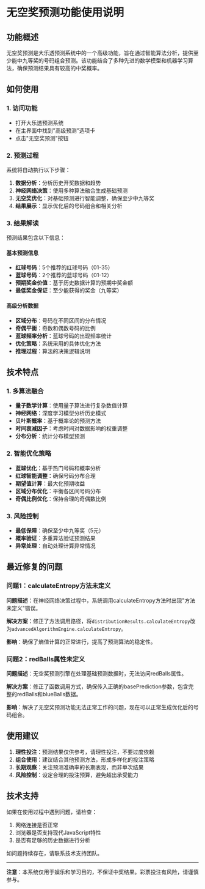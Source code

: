 # 无空奖预测功能使用说明

## 功能概述

无空奖预测是大乐透预测系统中的一个高级功能，旨在通过智能算法分析，提供至少能中九等奖的号码组合预测。该功能结合了多种先进的数学模型和机器学习算法，确保预测结果具有较高的中奖概率。

## 如何使用

### 1. 访问功能
- 打开大乐透预测系统
- 在主界面中找到"高级预测"选项卡
- 点击"无空奖预测"按钮

### 2. 预测过程
系统将自动执行以下步骤：
1. **数据分析**：分析历史开奖数据和趋势
2. **神经网络决策**：使用多种算法融合生成基础预测
3. **无空奖优化**：对基础预测进行智能调整，确保至少中九等奖
4. **结果展示**：显示优化后的号码组合和相关分析

### 3. 结果解读

预测结果包含以下信息：

#### 基本预测信息
- **红球号码**：5个推荐的红球号码（01-35）
- **蓝球号码**：2个推荐的蓝球号码（01-12）
- **预期奖金价值**：基于历史数据计算的预期中奖金额
- **最低奖金保证**：至少能获得的奖金（九等奖）

#### 高级分析数据
- **区域分布**：号码在不同区间的分布情况
- **奇偶平衡**：奇数和偶数号码的比例
- **蓝球频率分析**：蓝球号码的出现频率统计
- **优化策略**：系统采用的具体优化方法
- **推理过程**：算法的决策逻辑说明

## 技术特点

### 1. 多算法融合
- **量子数学计算**：使用量子算法进行复杂数值计算
- **神经网络**：深度学习模型分析历史模式
- **贝叶斯概率**：基于概率论的预测方法
- **时间衰减因子**：考虑时间对数据影响的权重调整
- **分布分析**：统计分布模型预测

### 2. 智能优化策略
- **蓝球优化**：基于热门号码和概率分析
- **红球智能调整**：确保号码分布合理
- **期望值计算**：最大化预期收益
- **区域分布优化**：平衡各区间号码分布
- **奇偶比例优化**：保持合理的奇偶数比例

### 3. 风险控制
- **最低保障**：确保至少中九等奖（5元）
- **概率验证**：多重算法验证预测结果
- **异常处理**：自动处理计算异常情况

## 最近修复的问题

### 问题1：calculateEntropy方法未定义
**问题描述**：在神经网络决策过程中，系统调用calculateEntropy方法时出现"方法未定义"错误。

**解决方案**：修正了方法调用路径，将`distributionResults.calculateEntropy`改为`advancedAlgorithmEngine.calculateEntropy`。

**影响**：确保了熵值计算的正常进行，提高了预测算法的稳定性。

### 问题2：redBalls属性未定义
**问题描述**：无空奖预测引擎在处理基础预测数据时，无法访问redBalls属性。

**解决方案**：修正了函数调用方式，确保传入正确的basePrediction参数，包含完整的redBalls和blueBalls数据。

**影响**：解决了无空奖预测功能无法正常工作的问题，现在可以正常生成优化后的号码组合。

## 使用建议

1. **理性投注**：预测结果仅供参考，请理性投注，不要过度依赖
2. **组合使用**：建议结合其他预测方法，形成多样化的投注策略
3. **长期观察**：关注预测准确率的长期表现，而非单次结果
4. **风险控制**：设定合理的投注预算，避免超出承受能力

## 技术支持

如果在使用过程中遇到问题，请检查：
1. 网络连接是否正常
2. 浏览器是否支持现代JavaScript特性
3. 是否有足够的历史数据进行分析

如问题持续存在，请联系技术支持团队。

---

**注意**：本系统仅用于娱乐和学习目的，不保证中奖结果。彩票投注有风险，请谨慎参与。